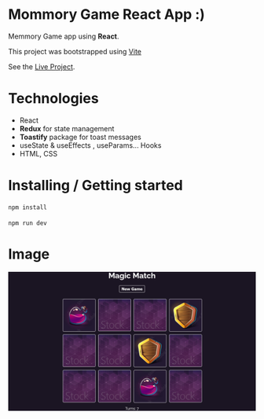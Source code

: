 # Mommory Game React App :)

Memmory Game app using **React**.

This project was bootstrapped using [Vite](https://vitejs.dev/)

See the [Live Project](https://maxjn-memmory-game.pages.dev/).

# Technologies

- React
- **Redux** for state management
- **Toastify** package for toast messages
- useState & useEffects , useParams... Hooks
- HTML, CSS

# Installing / Getting started

```shell
npm install

npm run dev
```

# Image

![Cover](./public/img/index.png)
